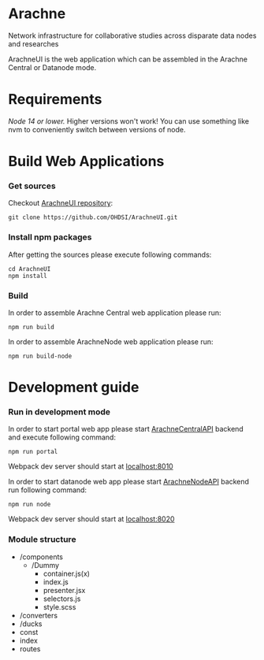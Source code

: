 # Arachne
Network infrastructure for collaborative studies across disparate data nodes and researches

ArachneUI is the web application which can be assembled in the Arachne Central or Datanode mode.

# Requirements

*Node 14 or lower.*
Higher versions won't work!
You can use something like nvm to conveniently switch between versions of node.

# Build Web Applications

### Get sources

Checkout [ArachneUI repository](https://github.com/OHDSI/ArachneUI.git): 
```
git clone https://github.com/OHDSI/ArachneUI.git 
```

### Install npm packages

After getting the sources please execute following commands: 

```
cd ArachneUI
npm install
```

### Build

In order to assemble Arachne Central web application please run:
```
npm run build
```
In order to assemble ArachneNode web application please run:
```
npm run build-node
```

# Development guide

### Run in development mode

In order to start portal web app please start [ArachneCentralAPI](https://github.com/OHDSI/ArachneCentralAPI) backend and execute following command:
```
npm run portal
```
Webpack dev server should start at [localhost:8010](http://localhost:8010)


In order to start datanode web app please start [ArachneNodeAPI](https://github.com/OHDSI/ArachneNodeAPI) backend run following command:
```
npm run node
```
Webpack dev server should start at [localhost:8020](http://localhost:8020)


### Module structure

- /components
  - /Dummy
    - container.js(x)
    - index.js
    - presenter.jsx
    - selectors.js
    - style.scss
- /converters
- /ducks
- const
- index
- routes

